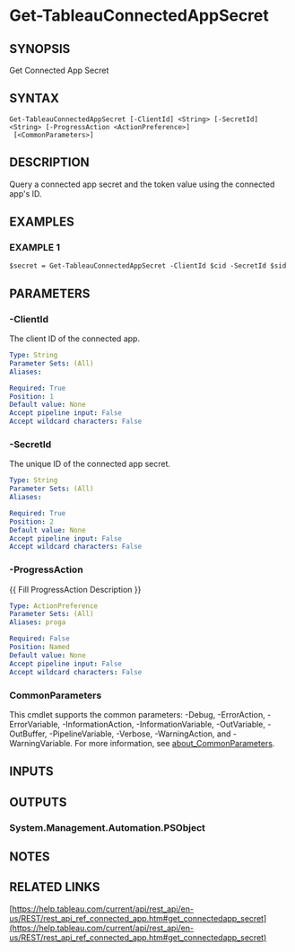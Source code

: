 # Get-TableauConnectedAppSecret

## SYNOPSIS
Get Connected App Secret

## SYNTAX

```
Get-TableauConnectedAppSecret [-ClientId] <String> [-SecretId] <String> [-ProgressAction <ActionPreference>]
 [<CommonParameters>]
```

## DESCRIPTION
Query a connected app secret and the token value using the connected app's ID.

## EXAMPLES

### EXAMPLE 1
```
$secret = Get-TableauConnectedAppSecret -ClientId $cid -SecretId $sid
```

## PARAMETERS

### -ClientId
The client ID of the connected app.

```yaml
Type: String
Parameter Sets: (All)
Aliases:

Required: True
Position: 1
Default value: None
Accept pipeline input: False
Accept wildcard characters: False
```

### -SecretId
The unique ID of the connected app secret.

```yaml
Type: String
Parameter Sets: (All)
Aliases:

Required: True
Position: 2
Default value: None
Accept pipeline input: False
Accept wildcard characters: False
```

### -ProgressAction
{{ Fill ProgressAction Description }}

```yaml
Type: ActionPreference
Parameter Sets: (All)
Aliases: proga

Required: False
Position: Named
Default value: None
Accept pipeline input: False
Accept wildcard characters: False
```

### CommonParameters
This cmdlet supports the common parameters: -Debug, -ErrorAction, -ErrorVariable, -InformationAction, -InformationVariable, -OutVariable, -OutBuffer, -PipelineVariable, -Verbose, -WarningAction, and -WarningVariable. For more information, see [about_CommonParameters](http://go.microsoft.com/fwlink/?LinkID=113216).

## INPUTS

## OUTPUTS

### System.Management.Automation.PSObject
## NOTES

## RELATED LINKS

[https://help.tableau.com/current/api/rest_api/en-us/REST/rest_api_ref_connected_app.htm#get_connectedapp_secret](https://help.tableau.com/current/api/rest_api/en-us/REST/rest_api_ref_connected_app.htm#get_connectedapp_secret)

